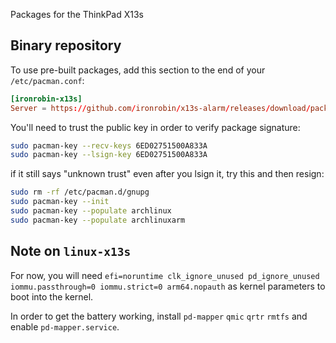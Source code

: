 Packages for the ThinkPad X13s

## Binary repository
To use pre-built packages, add this section to the end of your `/etc/pacman.conf`:

```conf
[ironrobin-x13s]
Server = https://github.com/ironrobin/x13s-alarm/releases/download/packages
```

You'll need to trust the public key in order to verify package signature:

```bash
sudo pacman-key --recv-keys 6ED02751500A833A
sudo pacman-key --lsign-key 6ED02751500A833A
```

if it still says "unknown trust" even after you lsign it, try this and then resign:
```bash
sudo rm -rf /etc/pacman.d/gnupg
sudo pacman-key --init
sudo pacman-key --populate archlinux
sudo pacman-key --populate archlinuxarm
```

## Note on `linux-x13s`
For now, you will need `efi=noruntime clk_ignore_unused pd_ignore_unused iommu.passthrough=0 iommu.strict=0 arm64.nopauth` as kernel parameters to boot into the kernel.

In order to get the battery working, install `pd-mapper` `qmic` `qrtr` `rmtfs` and enable `pd-mapper.service`.
